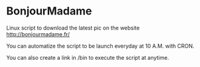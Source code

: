 # BonjourMadame
Linux script to download the latest pic on the website http://bonjourmadame.fr/

You can automatize the script to be launch everyday at 10 A.M. with CRON.

You can also create a link in /bin to execute the script at anytime.
